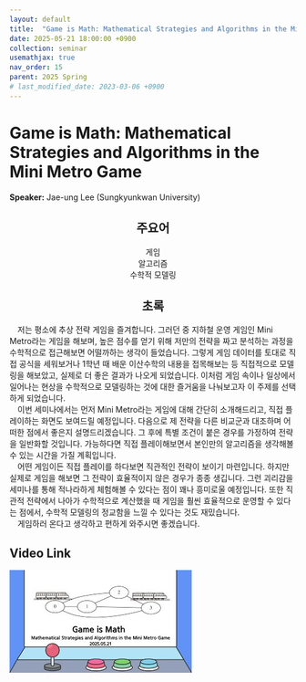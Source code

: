 ```yaml
---
layout: default
title:  "Game is Math: Mathematical Strategies and Algorithms in the Mini Metro Game"
date: 2025-05-21 18:00:00 +0900
collection: seminar
usemathjax: true
nav_order: 15
parent: 2025 Spring
# last_modified_date: 2023-03-06 +0900
---
```

# Game is Math: Mathematical Strategies and Algorithms in the Mini Metro Game

**Speaker:** Jae-ung Lee (Sungkyunkwan University) <br>
   
## <center> 주요어 </center>
<center>게임</center>
<center>알고리즘</center>
<center>수학적 모델링</center>
   
## <center> 초록 </center>

&emsp;저는 평소에 추상 전략 게임을 즐겨합니다. 그러던 중 지하철 운영 게임인 Mini Metro라는 게임을 해보며, 높은 점수를 얻기 위해 저만의 전략을 짜고 분석하는 과정을 수학적으로 접근해보면 어떨까하는 생각이 들었습니다. 그렇게 게임 데이터를 토대로 직접 공식을 세워보거나 1학년 때 배운 이산수학의 내용을 접목해보는 등 직접적으로 모델링을 해보았고, 실제로 더 좋은 결과가 나오게 되었습니다. 이처럼 게임 속이나 일상에서 일어나는 현상을 수학적으로 모델링하는 것에 대한 즐거움을 나눠보고자 이 주제를 선택하게 되었습니다.<br>
&emsp;이번 세미나에서는 먼저 Mini Metro라는 게임에 대해 간단히 소개해드리고, 직접 플레이하는 화면도 보여드릴 예정입니다. 다음으로 제 전략을 다른 비교군과 대조하며 어떠한 점에서 좋은지 설명드리겠습니다. 그 후에 특별 조건이 붙은 경우를 가정하여 전략을 일반화할 것입니다. 가능하다면 직접 플레이해보면서 본인만의 알고리즘을 생각해볼 수 있는 시간을 가질 계획입니다.<br>
&emsp;어떤 게임이든 직접 플레이를 하다보면 직관적인 전략이 보이기 마련입니다. 하지만 실제로 게임을 해보면 그 전략이 효율적이지 않은 경우가 종종 생깁니다. 그런 괴리감을 세미나를 통해 적나라하게 체험해볼 수 있다는 점이 꽤나 흥미로울 예정입니다. 또한 직관적 전략에서 나아가 수학적으로 계산했을 때 게임을 훨씬 효율적으로 운영할 수 있다는 점에서, 수학적 모델링의 정교함을 느낄 수 있다는 것도 재밌습니다.<br>
&emsp;게임하러 온다고 생각하고 편하게 와주시면 좋겠습니다.<br>

## Video Link

[![Video Label](pictures/15_metrogame.jpg)](https://youtu.be/4tsnUez_8jg)
